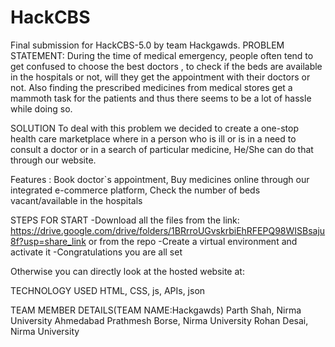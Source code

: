 # HackCBS
Final submission for HackCBS-5.0 by team Hackgawds.
PROBLEM STATEMENT: During the time of medical emergency, people often tend to get confused to choose the best doctors , to check if the beds are available in the hospitals or not, will they get the appointment with their doctors or not. Also finding the prescribed medicines from medical stores get a mammoth task for the patients and thus there seems to be a lot of hassle while doing so.

SOLUTION To deal with this problem we decided to create a one-stop health care marketplace where in a person who is ill or is in a need to consult a doctor or in a search of particular medicine, He/She can do that through our website.

Features :
Book doctor`s appointment,
Buy medicines online through our integrated e-commerce platform,
Check the number of beds vacant/available in the hospitals

STEPS FOR START
-Download all the files from the link: https://drive.google.com/drive/folders/1BRrroUGvskrbiEhRFEPQ98WISBsaju8f?usp=share_link or from the repo
-Create a virtual environment and activate it 
-Congratulations you are all set

Otherwise you can directly look at the hosted website at:


TECHNOLOGY USED
HTML, CSS, js, APIs, json

TEAM MEMBER DETAILS(TEAM NAME:Hackgawds)
Parth Shah, Nirma University Ahmedabad
Prathmesh Borse, Nirma University
Rohan Desai, Nirma University
